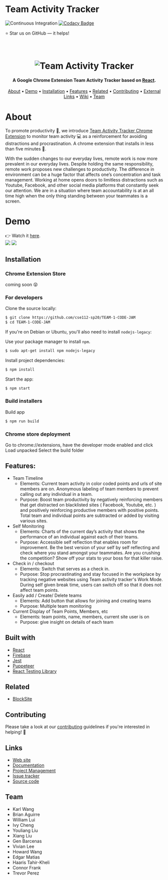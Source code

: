 # Team Activity Tracker

![Continuous Integration](https://github.com/cse112-sp20/TEAM-1-CODE-JAM/workflows/Continuous%20Integration/badge.svg)
[![Codacy Badge](https://app.codacy.com/project/badge/Grade/b27c758188a14dc8af226deaee965073)](https://www.codacy.com/gh/cse112-sp20/TEAM-1-CODE-JAM?utm_source=github.com&amp;utm_medium=referral&amp;utm_content=cse112-sp20/TEAM-1-CODE-JAM&amp;utm_campaign=Badge_Grade)

:star: Star us on GitHub — it helps!

<h1 align="center">
  <br>
  <img src="docs/img/teamLogo.png" alt="Team Activity Tracker">
</h1>

<h4 align="center">A Google Chrome Extension Team Activity Tracker based on <a href="https://reactjs.org/" target="_blank">React</a>.</h4>
<p align="center">
  <a href="#about">About</a> •
  <a href="#demo">Demo</a> •
  <a href="#installation">Installation</a> •
  <a href="#Features">Features</a> •
  <a href="#related">Related</a> •
  <a href="#contributing">Contributing</a> •
  <a href="#links">External Links</a> •
  <a href="https://github.com/cse112-sp20/TEAM-1-CODE-JAM/wiki">Wiki</a> •
  <a href="#team">Team</a>
</p>

# About
To promote productivity :rocket:, we introduce [Team Activity Tracker Chrome Extension](https://chrome.google.com/webstore/) to monitor team activity :computer: as a reinforcement for avoiding distractions and procrastination. A chrome extension that installs in less than five minutes :raised_hands:.

With the sudden changes to our everyday lives, remote work is now more prevalent in our everyday lives. Despite holding the same responsibility, remote work proposes new challenges to productivity. The difference in environment can be a huge factor that affects one’s concentration and task management. Working at home opens doors to limitless distractions such as Youtube, Facebook, and other social media platforms that constantly seek our attention. We are in a situation where team accountability is at an all time high when the only thing standing between your teammates is a screen. 

# Demo
👉 Watch it <a href="https://share.getcloudapp.com/rRuln2xE">here</a>.
<br>
<img src="docs/img/addTeamDemo.gif">
<img src="docs/img/demo.gif">

## Installation
### Chrome Extension Store
coming soon :stuck_out_tongue_closed_eyes:

### For developers
Clone the source locally:

```sh
$ git clone https://github.com/cse112-sp20/TEAM-1-CODE-JAM
$ cd TEAM-1-CODE-JAM
```
If you're on Debian or Ubuntu, you'll also need to install
`nodejs-legacy`:

Use your package manager to install `npm`.
```sh
$ sudo apt-get install npm nodejs-legacy
```

Install project dependencies:

```sh
$ npm install
```
Start the app:

```sh
$ npm start
```

### Build installers

Build app
```sh
$ npm run build
```

### Chrome store deployment
Go to chrome://extensions, have the developer mode enabled and click Load unpacked
Select the build folder

## Features:
* Team Timeline
    * Elements: Current team activity in color coded points and urls of site members are on. Anonymous labeling of team members to prevent calling out any individual in a team. 
    * Purpose: Boost team productivity by negatively reinforcing members that get distracted on blacklisted sites ( Facebook, Youtube, etc. ) and positively reinforcing productive members with positive points. Total team and individual points are subtracted or added by visiting various sites. 
* Self Monitoring
    * Elements: Charts of the current day’s activity that shows the performance of an individual against each of their teams. 
    * Purpose: Accessible self reflection that enables room for improvement. Be the best version of your self by self reflecting and check where you stand amongst your teammates. Are you crushing the competition? Show off your stats to your boss for that killer raise.
* Check in / checkout
    * Elements: Switch that serves as a check in.
    * Purpose: Stop procrastinating and stay focused in the workplace by tracking negative websites using Team activity tracker's Work Mode. During self given break time, users can switch off so that it does not affect team points. 
* Easily add / Create/ Delete teams
    * Elements: Add button that allows for joining and creating teams
    * Purpose: Multiple team monitoring 
* Current Display of Team Points, Members, etc
    * Elements: team points, name, members, current site user is on
    * Purpose: give insight on details of each team

## Built with
- [React](https://reactjs.org/)
- [Firebase](https://firebase.google.com/)
- [Jest](https://jestjs.io/)
- [Puppeteer](https://pptr.dev/)
- [React Testing Library](https://testing-library.com/)

## Related
- [BlockSite](https://blocksite.co/)

## Contributing
Please take a look at our [contributing](https://github.com/cse112-sp20/TEAM-1-CODE-JAM/wiki) guidelines if you're interested in helping! :tada:

## Links
* [Web site](#)
* [Documentation](https://github.com/cse112-sp20/TEAM-1-CODE-JAM/wiki)
* [Project Management](https://3.basecamp.com/4479372/)
* [Issue tracker](https://github.com/cse112-sp20/TEAM-1-CODE-JAM/issues)
* [Source code](https://github.com/cse112-sp20/TEAM-1-CODE-JAM)

## Team
* Karl Wang
* Brian Aguirre
* William Lui
* Ivy Cheng
* Youliang Liu
* Xiang Liu
* Gen Barcenas
* Vivian Lee
* Howard Wang
* Edgar Matias
* Haaris Tahir-Kheli
* Connor Frank
* Trevor Perez
